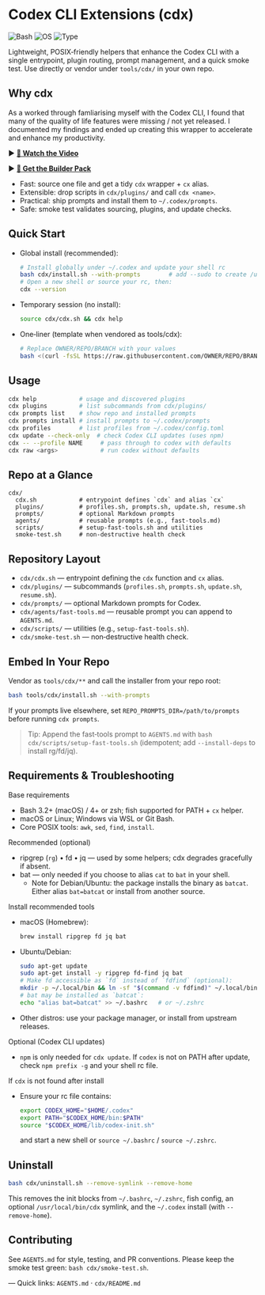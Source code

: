 # Codex CLI Extensions (cdx)

![Bash](https://img.shields.io/badge/Bash-4%2B-1f425f?logo=gnu-bash&logoColor=white)
![OS](https://img.shields.io/badge/OS-macOS%20%7C%20Linux-lightgrey)
![Type](https://img.shields.io/badge/Type-CLI%20Helpers-blue)

Lightweight, POSIX‑friendly helpers that enhance the Codex CLI with a single entrypoint, plugin routing, prompt management, and a quick smoke test. Use directly or vendor under `tools/cdx/` in your own repo.

## Why cdx

As a worked through famliarising myself with the Codex CLI, I found that many of the quality of life features were missing / not yet released. I documented my findings and ended up creating this wrapper to accelerate and enhance my productivity.

► [**🎥 Watch the Video**](https://www.youtube.com/watch?v=3564u77Vyqk)

► [**🧰 Get the Builder Pack**](https://rebrand.ly/aa0f77)

- Fast: source one file and get a tidy `cdx` wrapper + `cx` alias.
- Extensible: drop scripts in `cdx/plugins/` and call `cdx <name>`.
- Practical: ship prompts and install them to `~/.codex/prompts`.
- Safe: smoke test validates sourcing, plugins, and update checks.

## Quick Start

- Global install (recommended):
  ```bash
  # Install globally under ~/.codex and update your shell rc
  bash cdx/install.sh --with-prompts        # add --sudo to create /usr/local/bin/cdx symlink
  # Open a new shell or source your rc, then:
  cdx --version
  ```
- Temporary session (no install):
  ```bash
  source cdx/cdx.sh && cdx help
  ```
- One‑liner (template when vendored as tools/cdx):
  ```bash
  # Replace OWNER/REPO/BRANCH with your values
  bash <(curl -fsSL https://raw.githubusercontent.com/OWNER/REPO/BRANCH/tools/cdx/install.sh) --with-prompts
  ```

## Usage

```bash
cdx help            # usage and discovered plugins
cdx plugins         # list subcommands from cdx/plugins/
cdx prompts list    # show repo and installed prompts
cdx prompts install # install prompts to ~/.codex/prompts
cdx profiles        # list profiles from ~/.codex/config.toml
cdx update --check-only  # check Codex CLI updates (uses npm)
cdx -- --profile NAME     # pass through to codex with defaults
cdx raw <args>            # run codex without defaults
```

## Repo at a Glance

```text
cdx/
  cdx.sh            # entrypoint defines `cdx` and alias `cx`
  plugins/          # profiles.sh, prompts.sh, update.sh, resume.sh
  prompts/          # optional Markdown prompts
  agents/           # reusable prompts (e.g., fast-tools.md)
  scripts/          # setup-fast-tools.sh and utilities
  smoke-test.sh     # non-destructive health check
```

## Repository Layout

- `cdx/cdx.sh` — entrypoint defining the `cdx` function and `cx` alias.
- `cdx/plugins/` — subcommands (`profiles.sh`, `prompts.sh`, `update.sh`, `resume.sh`).
- `cdx/prompts/` — optional Markdown prompts for Codex.
- `cdx/agents/fast-tools.md` — reusable prompt you can append to `AGENTS.md`.
- `cdx/scripts/` — utilities (e.g., `setup-fast-tools.sh`).
- `cdx/smoke-test.sh` — non‑destructive health check.

## Embed In Your Repo

Vendor as `tools/cdx/**` and call the installer from your repo root:

```bash
bash tools/cdx/install.sh --with-prompts
```

If your prompts live elsewhere, set `REPO_PROMPTS_DIR=/path/to/prompts` before running `cdx prompts`.

> Tip: Append the fast‑tools prompt to `AGENTS.md` with `bash cdx/scripts/setup-fast-tools.sh` (idempotent; add `--install-deps` to install rg/fd/jq).

## Requirements & Troubleshooting

Base requirements
- Bash 3.2+ (macOS) / 4+ or zsh; fish supported for PATH + `cx` helper.
- macOS or Linux; Windows via WSL or Git Bash.
- Core POSIX tools: `awk`, `sed`, `find`, `install`.

Recommended (optional)
- ripgrep (`rg`) • fd • jq — used by some helpers; cdx degrades gracefully if absent.
- bat — only needed if you choose to alias `cat` to `bat` in your shell.
  - Note for Debian/Ubuntu: the package installs the binary as `batcat`. Either alias `bat=batcat` or install from another source.

Install recommended tools
- macOS (Homebrew):
  ```bash
  brew install ripgrep fd jq bat
  ```
- Ubuntu/Debian:
  ```bash
  sudo apt-get update
  sudo apt-get install -y ripgrep fd-find jq bat
  # Make fd accessible as `fd` instead of `fdfind` (optional):
  mkdir -p ~/.local/bin && ln -sf "$(command -v fdfind)" ~/.local/bin/fd && export PATH="$HOME/.local/bin:$PATH"
  # bat may be installed as `batcat`:
  echo "alias bat=batcat" >> ~/.bashrc   # or ~/.zshrc
  ```
- Other distros: use your package manager, or install from upstream releases.

Optional (Codex CLI updates)
- `npm` is only needed for `cdx update`. If `codex` is not on PATH after update, check `npm prefix -g` and your shell rc file.

If `cdx` is not found after install
- Ensure your rc file contains:
  ```bash
  export CODEX_HOME="$HOME/.codex"
  export PATH="$CODEX_HOME/bin:$PATH"
  source "$CODEX_HOME/lib/codex-init.sh"
  ```
  and start a new shell or `source ~/.bashrc` / `source ~/.zshrc`.


## Uninstall

```bash
bash cdx/uninstall.sh --remove-symlink --remove-home
```

This removes the init blocks from `~/.bashrc`, `~/.zshrc`, fish config, an optional `/usr/local/bin/cdx` symlink, and the `~/.codex` install (with `--remove-home`).

## Contributing

See `AGENTS.md` for style, testing, and PR conventions. Please keep the smoke test green: `bash cdx/smoke-test.sh`.

—
Quick links: `AGENTS.md` · `cdx/README.md`
